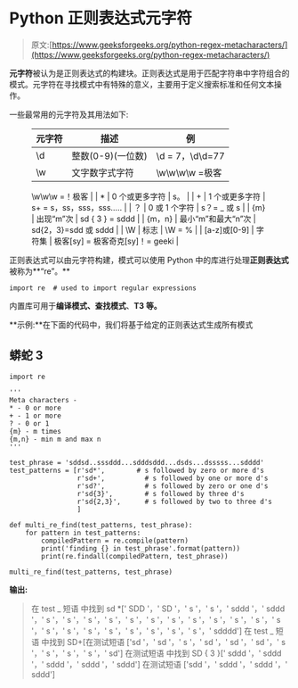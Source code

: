 # Python 正则表达式元字符

> 原文:[https://www.geeksforgeeks.org/python-regex-metacharacters/](https://www.geeksforgeeks.org/python-regex-metacharacters/)

**元字符**被认为是正则表达式的构建块。正则表达式是用于匹配字符串中字符组合的模式。元字符在寻找模式中有特殊的意义，主要用于定义搜索标准和任何文本操作。

一些最常用的元字符及其用法如下:

<figure class="table">

| **元字符** | **描述** | **例** |
| --- | --- | --- |
| \d | 整数(0-9)(一位数) | \d = 7，\d\d=77 |
| \w | 文字数字式字符 | \w\w\w\w =极客

\w\w\w =！极客 |
| * | 0 个或更多字符 | s。 |
| + | 1 个或更多字符 | s+ = s，ss，sss，sss….. |
| ？ | 0 或 1 个字符 | s？= _ 或 s |
| {m} | 出现“m”次 | sd { 3 } = sddd |
| {m，n} | 最小“m”和最大“n”次 | sd{2，3}=sdd 或 sddd |
| \W | 标志 | \W = % |
| [a-z]或[0-9] | 字符集 | 极客[sy] = 极客奇克[sy]！= geeki |

</figure>

正则表达式可以由元字符构建，模式可以使用 Python 中的库进行处理**正则表达式**被称为**“re”。**

```
import re  # used to import regular expressions
```

内置库可用于**编译模式、查找模式**、**T3 等。**

**示例:**在下面的代码中，我们将基于给定的正则表达式生成所有模式

## 蟒蛇 3

```
import re

'''
Meta characters - 
* - 0 or more
+ - 1 or more
? - 0 or 1
{m} - m times
{m,n} - min m and max n
'''

test_phrase = 'sddsd..sssddd...sdddsddd...dsds...dsssss...sdddd'
test_patterns = [r'sd*',        # s followed by zero or more d's
                 r'sd+',          # s followed by one or more d's
                 r'sd?',          # s followed by zero or one d's
                 r'sd{3}',        # s followed by three d's
                 r'sd{2,3}',      # s followed by two to three d's
                 ]

def multi_re_find(test_patterns, test_phrase):
    for pattern in test_patterns:
        compiledPattern = re.compile(pattern)
        print('finding {} in test_phrase'.format(pattern))
        print(re.findall(compiledPattern, test_phrase))

multi_re_find(test_patterns, test_phrase)
```

**输出:**

> 在 test _ 短语
> 中找到 sd *[' SDD '，' SD '，' s '，' s '，' sddd '，' sddd '，' s '，' s '，' s '，' s '，' s '，' s '，' s '，' s '，' s '，' s '，' s '，' s '，' s '，' s '，' s '，' s '，' s '，' s '，' s '，' s '，' sdddd']
> 在 test _ 短语
> 中找到 SD+[在测试短语
> ['sd '，' sd '，' s '，' sd '，' sd '，' sd '，' s '，' s '，' s '，' s '，' sd']
> 在测试短语
> 中找到 SD { 3 }[' sddd '，' sddd '，' sddd '，' sddd '，' sddd']
> 在测试短语
> ['sdd '，' sddd '，' sddd '，' sddd']